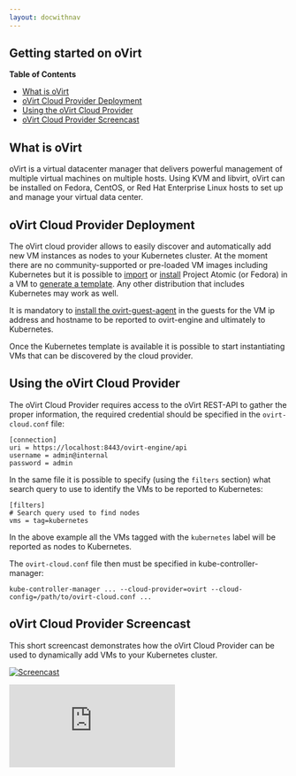 ```yaml
---
layout: docwithnav
---
```

<!-- BEGIN MUNGE: UNVERSIONED_WARNING -->


<!-- END MUNGE: UNVERSIONED_WARNING -->
Getting started on oVirt
------------------------

**Table of Contents**

- [What is oVirt](#what-is-ovirt)
- [oVirt Cloud Provider Deployment](#ovirt-cloud-provider-deployment)
- [Using the oVirt Cloud Provider](#using-the-ovirt-cloud-provider)
- [oVirt Cloud Provider Screencast](#ovirt-cloud-provider-screencast)

## What is oVirt

oVirt is a virtual datacenter manager that delivers powerful management of multiple virtual machines on multiple hosts. Using KVM and libvirt, oVirt can be installed on Fedora, CentOS, or Red Hat Enterprise Linux hosts to set up and manage your virtual data center.

## oVirt Cloud Provider Deployment

The oVirt cloud provider allows to easily discover and automatically add new VM instances as nodes to your Kubernetes cluster.
At the moment there are no community-supported or pre-loaded VM images including Kubernetes but it is possible to [import] or [install] Project Atomic (or Fedora) in a VM to [generate a template]. Any other distribution that includes Kubernetes may work as well.

It is mandatory to [install the ovirt-guest-agent] in the guests for the VM ip address and hostname to be reported to ovirt-engine and ultimately to Kubernetes.

Once the Kubernetes template is available it is possible to start instantiating VMs that can be discovered by the cloud provider.

[import]: http://ovedou.blogspot.it/2014/03/importing-glance-images-as-ovirt.html
[install]: http://www.ovirt.org/Quick_Start_Guide#Create_Virtual_Machines
[generate a template]: http://www.ovirt.org/Quick_Start_Guide#Using_Templates
[install the ovirt-guest-agent]: http://www.ovirt.org/How_to_install_the_guest_agent_in_Fedora

## Using the oVirt Cloud Provider

The oVirt Cloud Provider requires access to the oVirt REST-API to gather the proper information, the required credential should be specified in the `ovirt-cloud.conf` file:

    [connection]
    uri = https://localhost:8443/ovirt-engine/api
    username = admin@internal
    password = admin

In the same file it is possible to specify (using the `filters` section) what search query to use to identify the VMs to be reported to Kubernetes:

    [filters]
    # Search query used to find nodes
    vms = tag=kubernetes

In the above example all the VMs tagged with the `kubernetes` label will be reported as nodes to Kubernetes.

The `ovirt-cloud.conf` file then must be specified in kube-controller-manager:

    kube-controller-manager ... --cloud-provider=ovirt --cloud-config=/path/to/ovirt-cloud.conf ...

## oVirt Cloud Provider Screencast

This short screencast demonstrates how the oVirt Cloud Provider can be used to dynamically add VMs to your Kubernetes cluster.

[![Screencast](http://img.youtube.com/vi/JyyST4ZKne8/0.jpg)](http://www.youtube.com/watch?v=JyyST4ZKne8)


<!-- TAG IS_VERSIONED -->


<!-- BEGIN MUNGE: GENERATED_ANALYTICS -->
[![Analytics](https://kubernetes-site.appspot.com/UA-36037335-10/GitHub/docs/getting-started-guides/ovirt.md?pixel)]()
<!-- END MUNGE: GENERATED_ANALYTICS -->

